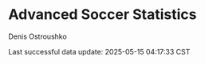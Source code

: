 # Advanced Soccer Statistics
Denis Ostroushko

<!-- gfm -->

Last successful data update: 2025-05-15 04:17:33 CST
